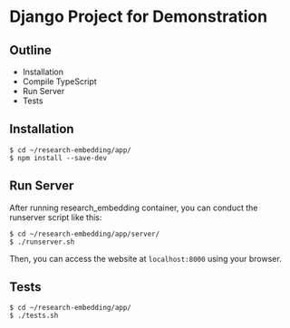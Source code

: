 # Django Project for Demonstration

## Outline
  - Installation
  - Compile TypeScript
  - Run Server
  - Tests

## Installation
```
$ cd ~/research-embedding/app/
$ npm install --save-dev
```

## Run Server
After running research_embedding container, you can conduct the runserver script like this:
```
$ cd ~/research-embedding/app/server/
$ ./runserver.sh
```
Then, you can access the website at `localhost:8000` using your browser.

## Tests
```
$ cd ~/research-embedding/app/
$ ./tests.sh
```
